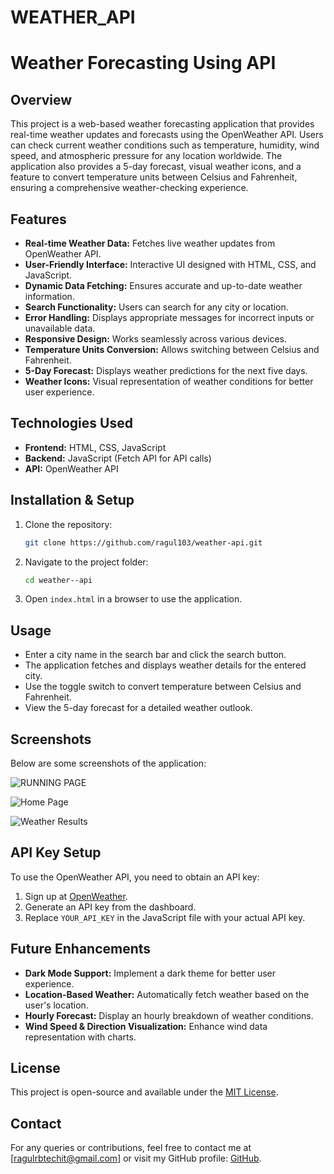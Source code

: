 # WEATHER_API
# Weather Forecasting Using API

## Overview
This project is a web-based weather forecasting application that provides real-time weather updates and forecasts using the OpenWeather API. Users can check current weather conditions such as temperature, humidity, wind speed, and atmospheric pressure for any location worldwide. The application also provides a 5-day forecast, visual weather icons, and a feature to convert temperature units between Celsius and Fahrenheit, ensuring a comprehensive weather-checking experience.

## Features
- **Real-time Weather Data:** Fetches live weather updates from OpenWeather API.
- **User-Friendly Interface:** Interactive UI designed with HTML, CSS, and JavaScript.
- **Dynamic Data Fetching:** Ensures accurate and up-to-date weather information.
- **Search Functionality:** Users can search for any city or location.
- **Error Handling:** Displays appropriate messages for incorrect inputs or unavailable data.
- **Responsive Design:** Works seamlessly across various devices.
- **Temperature Units Conversion:** Allows switching between Celsius and Fahrenheit.
- **5-Day Forecast:** Displays weather predictions for the next five days.
- **Weather Icons:** Visual representation of weather conditions for better user experience.

## Technologies Used
- **Frontend:** HTML, CSS, JavaScript
- **Backend:** JavaScript (Fetch API for API calls)
- **API:** OpenWeather API

## Installation & Setup
1. Clone the repository:
   ```bash
   git clone https://github.com/ragul103/weather-api.git
   ```
2. Navigate to the project folder:
   ```bash
   cd weather--api
   ```
3. Open `index.html` in a browser to use the application.

## Usage
- Enter a city name in the search bar and click the search button.
- The application fetches and displays weather details for the entered city.
- Use the toggle switch to convert temperature between Celsius and Fahrenheit.
- View the 5-day forecast for a detailed weather outlook.

## Screenshots
Below are some screenshots of the application:


![RUNNING PAGE](https://raw.githubusercontent.com/ragul103/WEATHER_API/main/C:/Users/rglra/Desktop/Pictures/Screenshots/runningpage.png)

![Home Page]("C:/Users/rglra/Desktop/Pictures/Screenshots/homepage.png")

![Weather Results]("C:/Users/rglra/Desktop/Pictures/Screenshots/resultpage.png")

## API Key Setup
To use the OpenWeather API, you need to obtain an API key:
1. Sign up at [OpenWeather](https://openweathermap.org/).
2. Generate an API key from the dashboard.
3. Replace `YOUR_API_KEY` in the JavaScript file with your actual API key.

## Future Enhancements
- **Dark Mode Support:** Implement a dark theme for better user experience.
- **Location-Based Weather:** Automatically fetch weather based on the user's location.
- **Hourly Forecast:** Display an hourly breakdown of weather conditions.
- **Wind Speed & Direction Visualization:** Enhance wind data representation with charts.

## License
This project is open-source and available under the [MIT License](LICENSE).

## Contact
For any queries or contributions, feel free to contact me at [ragulrbtechit@gmail.com] or visit my GitHub profile: [GitHub](https://github.com/ragul103).

